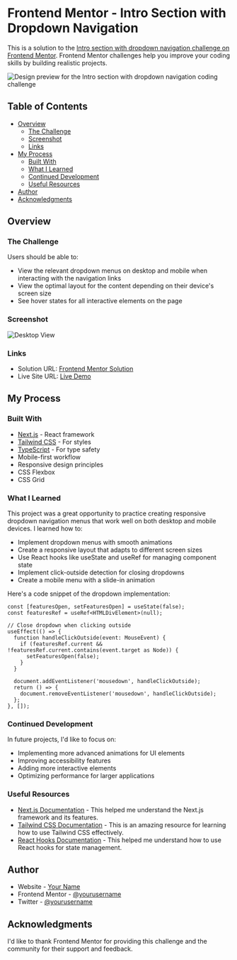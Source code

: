 # Frontend Mentor - Intro Section with Dropdown Navigation

This is a solution to the [Intro section with dropdown navigation challenge on Frontend Mentor](https://www.frontendmentor.io/challenges/intro-section-with-dropdown-navigation-ryaPetHE5). Frontend Mentor challenges help you improve your coding skills by building realistic projects.

![Design preview for the Intro section with dropdown navigation coding challenge](../design/desktop-preview.jpg)

## Table of Contents

- [Overview](#overview)
  - [The Challenge](#the-challenge)
  - [Screenshot](#screenshot)
  - [Links](#links)
- [My Process](#my-process)
  - [Built With](#built-with)
  - [What I Learned](#what-i-learned)
  - [Continued Development](#continued-development)
  - [Useful Resources](#useful-resources)
- [Author](#author)
- [Acknowledgments](#acknowledgments)

## Overview

### The Challenge

Users should be able to:

- View the relevant dropdown menus on desktop and mobile when interacting with the navigation links
- View the optimal layout for the content depending on their device's screen size
- See hover states for all interactive elements on the page

### Screenshot

![Desktop View](../design/desktop-design.jpg)

### Links

- Solution URL: [Frontend Mentor Solution](https://www.frontendmentor.io/solutions/intro-section-with-dropdown-navigation-z3l_GBPIM-)
- Live Site URL: [Live Demo](https://intro-section-with-dropdown-navigation-main-kappa.vercel.app/)

## My Process

### Built With

- [Next.js](https://nextjs.org/) - React framework
- [Tailwind CSS](https://tailwindcss.com/) - For styles
- [TypeScript](https://www.typescriptlang.org/) - For type safety
- Mobile-first workflow
- Responsive design principles
- CSS Flexbox
- CSS Grid

### What I Learned

This project was a great opportunity to practice creating responsive dropdown navigation menus that work well on both desktop and mobile devices. I learned how to:

- Implement dropdown menus with smooth animations
- Create a responsive layout that adapts to different screen sizes
- Use React hooks like useState and useRef for managing component state
- Implement click-outside detection for closing dropdowns
- Create a mobile menu with a slide-in animation

Here's a code snippet of the dropdown implementation:

```tsx
const [featuresOpen, setFeaturesOpen] = useState(false);
const featuresRef = useRef<HTMLDivElement>(null);

// Close dropdown when clicking outside
useEffect(() => {
  function handleClickOutside(event: MouseEvent) {
    if (featuresRef.current && !featuresRef.current.contains(event.target as Node)) {
      setFeaturesOpen(false);
    }
  }
  
  document.addEventListener('mousedown', handleClickOutside);
  return () => {
    document.removeEventListener('mousedown', handleClickOutside);
  };
}, []);
```

### Continued Development

In future projects, I'd like to focus on:

- Implementing more advanced animations for UI elements
- Improving accessibility features
- Adding more interactive elements
- Optimizing performance for larger applications

### Useful Resources

- [Next.js Documentation](https://nextjs.org/docs) - This helped me understand the Next.js framework and its features.
- [Tailwind CSS Documentation](https://tailwindcss.com/docs) - This is an amazing resource for learning how to use Tailwind CSS effectively.
- [React Hooks Documentation](https://reactjs.org/docs/hooks-intro.html) - This helped me understand how to use React hooks for state management.

## Author

- Website - [Your Name](https://www.your-site.com)
- Frontend Mentor - [@yourusername](https://www.frontendmentor.io/profile/yourusername)
- Twitter - [@yourusername](https://www.twitter.com/yourusername)

## Acknowledgments

I'd like to thank Frontend Mentor for providing this challenge and the community for their support and feedback.
